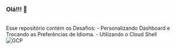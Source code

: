 ### Olá!!! 👋

</br> 
 Esse repositório contém os Desafios:
 - Personalizando Dashboard e Trocando as Preferências de Idioma.
 - Utilizando o Cloud Shell

</br> 

<div styLe="display:inline_block" >
<img align="center" alt="GCP" src="https://img.shields.io/badge/GoogleCloud-%234285F4.svg?style=for-the-badge&logo=google-cloud&logoColor=white" />
</div>

</br>
